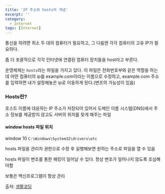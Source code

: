 ```yaml
---
title: 'IP 주소와 hosts의 개념'
excerpt: ''
category:
  - Internet
tags: [Internet]
---
```


통신을 하려면 최소 두 대의 컴퓨터가 필요하고, 그 다음엔 각각 컴퓨터의 고유 IP가 필요하다.

좀 더 포괄적으로 각각 인터넷에 연결된 컴퓨터 장치들을 host라고 부른다.

운영체제는 `hosts`라는 파일을 가지고 있다. 이 파일은 전화번호부와 같은 역할을 하는데 어떤 컴퓨터의 ip를 example.com이라는 이름으로 수정하고, example.com 주소를 입력하면 내가 설정해놓은 ip로 이동하게 된다.(변조의 가능성이 있음)

### Hosts란?

호스트 이름에 대응하는 IP 주소가 저장되어 있어서 도메인 이름 시스템(DNS)에서 주소 정보를 제공받지 않고도 서버의 위치를 찾게 해주는 파일

#### window hosts 파일 위치

window 10 `C:\Windows\System32\drivers\etc`

hosts 파일을 관리자 권한으로 수정 후 실행해보면 원하는 주소로 파일을 열 수 있음

hosts 파일이 변조를 통한 해킹이 일어날 수 있다. 항상 변조가 일어나지 않도록 조심해야함

보통은 백신프로그램이 항상 관리

출처: [생활코딩](https://opentutorials.org/course/3276/20296)
